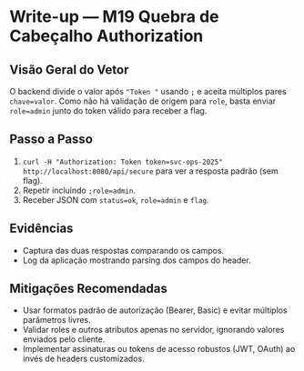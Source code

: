 # Write-up — M19 Quebra de Cabeçalho Authorization

## Visão Geral do Vetor
O backend divide o valor após `"Token "` usando `;` e aceita múltiplos pares `chave=valor`. Como não há validação de origem para `role`, basta enviar `role=admin` junto do token válido para receber a flag.

## Passo a Passo
1. `curl -H "Authorization: Token token=svc-ops-2025" http://localhost:8080/api/secure` para ver a resposta padrão (sem flag).
2. Repetir incluindo `;role=admin`.
3. Receber JSON com `status=ok`, `role=admin` e `flag`.

## Evidências
- Captura das duas respostas comparando os campos.
- Log da aplicação mostrando parsing dos campos do header.

## Mitigações Recomendadas
- Usar formatos padrão de autorização (Bearer, Basic) e evitar múltiplos parâmetros livres.
- Validar roles e outros atributos apenas no servidor, ignorando valores enviados pelo cliente.
- Implementar assinaturas ou tokens de acesso robustos (JWT, OAuth) ao invés de headers customizados.
